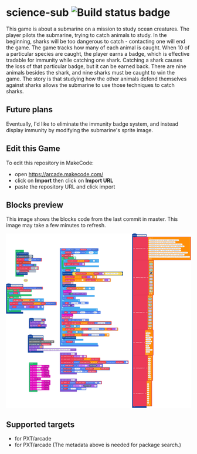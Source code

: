 # science-sub ![Build status badge](https://github.com/babywrassler/science-sub/workflows/MakeCode/badge.svg)

This game is about a submarine on a mission to study ocean creatures. The player pilots the submarine, trying to catch animals to study. In the beginning, sharks will be too dangerous to catch - contacting one will end the game. The game tracks how many of each animal is caught. When 10 of a particular species are caught, the player earns a badge, which is effective tradable for immunity while catching one shark. Catching a shark causes the loss of that particular badge, but it can be earned back. There are nine animals besides the shark, and nine sharks must be caught to win the game. The story is that studying how the other animals defend themselves against sharks allows the submarine to use those techniques to catch sharks.

## Future plans
Eventually, I'd like to eliminate the immunity badge system, and instead display immunity by modifying the submarine's sprite image.

## Edit this Game

To edit this repository in MakeCode:

* open https://arcade.makecode.com/
* click on **Import** then click on **Import URL**
* paste the repository URL and click import

## Blocks preview

This image shows the blocks code from the last commit in master.
This image may take a few minutes to refresh.

![A rendered view of the blocks](https://github.com/babywrassler/science-sub/raw/master/.makecode/blocks.png)

## Supported targets

* for PXT/arcade
* for PXT/arcade
(The metadata above is needed for package search.)


